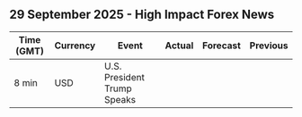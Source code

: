 ## 29 September 2025 - High Impact Forex News

| Time (GMT) | Currency | Event | Actual | Forecast | Previous |
|------|----------|-------|--------|----------|----------|
| 8 min | USD | U.S. President Trump Speaks |  |  |  |
